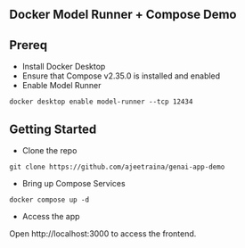 ## Docker Model Runner + Compose Demo


## Prereq

- Install Docker Desktop
- Ensure that Compose v2.35.0 is installed and enabled
- Enable Model Runner

```
docker desktop enable model-runner --tcp 12434
```

## Getting Started

- Clone the repo

```
git clone https://github.com/ajeetraina/genai-app-demo
```

- Bring up Compose Services

```
docker compose up -d
```

- Access the app

Open http://localhost:3000 to access the frontend.
